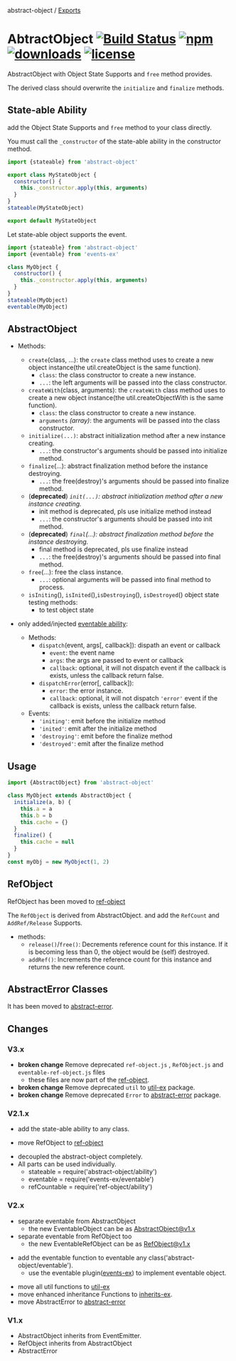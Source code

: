 abstract-object / [Exports](modules.md)

# AbtractObject [![Build Status](https://img.shields.io/travis/snowyu/abstract-object/master.png)](http://travis-ci.org/snowyu/abstract-object) [![npm](https://img.shields.io/npm/v/abstract-object.svg)](https://npmjs.org/package/abstract-object) [![downloads](https://img.shields.io/npm/dm/abstract-object.svg)](https://npmjs.org/package/abstract-object) [![license](https://img.shields.io/npm/l/abstract-object.svg)](https://npmjs.org/package/abstract-object)

AbstractObject with Object State Supports and `free` method provides.

The derived class should overwrite the `initialize` and `finalize` methods.

## State-able Ability

add the Object State Supports and `free` method to your class directly.

You must call the `_constructor` of the state-able ability in the constructor method.

```js
import {stateable} from 'abstract-object'

export class MyStateObject {
  constructor() {
    this._constructor.apply(this, arguments)
  }
}
stateable(MyStateObject)

export default MyStateObject

```

Let state-able object supports the event.

```js
import {stateable} from 'abstract-object'
import {eventable} from 'events-ex'

class MyObject {
  constructor() {
    this._constructor.apply(this, arguments)
  }
}
stateable(MyObject)
eventable(MyObject)
```

## AbstractObject

* Methods:
  * `create`(class, ...): the `create` class method uses to create a new object instance(the util.createObject is the same function).
    * `class`: the class constructor to create a new instance.
    * `...`: the left arguments will be passed into the class constructor.
  * `createWith`(class, arguments): the `createWith` class method uses to create a new object instance(the util.createObjectWith is the same function).
    * `class`: the class constructor to create a new instance.
    * `arguments` *(array)*: the arguments will be passed into the class constructor.
  * `initialize(...)`: abstract initialization method after a new instance creating.
    * `...`: the constructor's arguments should be passed into initialize method.
  * `finalize`(...): abstract finalization method before the instance destroying.
    * `...`: the free(destroy)'s arguments should be passed into finalize method.
  * (**deprecated**) *`init(...)`: abstract initialization method after a new instance creating.*
    * init method is deprecated, pls use initialize method instead
    * `...`: the constructor's arguments should be passed into init method.
  * (**deprecated**) *`final`(...): abstract finalization method before the instance destroying.*
    * final method is deprecated, pls use finalize instead
    * `...`: the free(destroy)'s arguments should be passed into final method.
  * `free`(...): free the class instance.
    * `...`: optional arguments will be passed into final method to process.
  * `isIniting`(), `isInited`(),`isDestroying`(), `isDestroyed`() object state testing methods:
    * to test object state

* only added/injected [eventable ability](https://github.com/snowyu/events-ex.js):
  * Methods:
    * `dispatch`(event, args[, callback]): dispath an event or callback
      * `event`: the event name
      * `args`: the args are passed to event or callback
      * `callback`: optional, it will not dispatch event if the callback is exists, unless the callback return false.
    * `dispatchError`(error[, callback]):
      * `error`: the error instance.
      * `callback`: optional, it will not dispatch `'error'` event if the callback is exists, unless the callback return false.
  * Events:
    * `'initing'`: emit before the initialize method
    * `'inited'`: emit after the initialize method
    * `'destroying'`: emit before the finalize method
    * `'destroyed'`: emit after the finalize method

## Usage

```js
import {AbstractObject} from 'abstract-object'

class MyObject extends AbstractObject {
  initialize(a, b) {
    this.a = a
    this.b = b
    this.cache = {}
  }
  finalize() {
    this.cache = null
  }
}
const myObj = new MyObject(1, 2)
```

## RefObject

RefObject has been moved to [ref-object](https://github.com/snowyu/ref-object.js)

The `RefObject` is derived from AbstractObject. and add the `RefCount` and `AddRef/Release` Supports.

* methods:
  * `release()`/`free()`: Decrements reference count for this instance.
    If it is becoming less than 0, the object would be (self) destroyed.
  * `addRef()`: Increments the reference count for this instance
    and returns the new reference count.

## AbstractError Classes

It has been moved to [abstract-error](https://github.com/snowyu/abstract-error.js).

## Changes

### V3.x

* **broken change** Remove deprecated `ref-object.js` , `RefObject.js` and `eventable-ref-object.js` files
  * these files are now part of the [ref-object](https://github.com/snowyu/ref-object.js).
* **broken change** Remove deprecated `util` to [util-ex](https://github.com/snowyu/util-ex.js) package.
* **broken change** Remove deprecated `Error` to [abstract-error](https://github.com/snowyu/abstract-error.js) package.

### V2.1.x

+ add the state-able ability to any class.
- **<broken change>** move RefObject to [ref-object](https://github.com/snowyu/ref-object.js)
* decoupled the abstract-object completely.
* All parts can be used individually.
  * stateable = require('abstract-object/ability')
  * eventable = require('events-ex/eventable')
  * refCountable = require('ref-object/ability')

### V2.x

* **<broken change>** separate eventable from AbstractObject
  + the new EventableObject can be as AbstractObject@v1.x
* **<broken change>** separate eventable from RefObject too
  + the new EventableRefObject can be as RefObject@v1.x
+ add the eventable function to eventable any class('abstract-object/eventable').
  * use the eventable plugin([events-ex](https://github.com/snowyu/events-ex.js)) to implement eventable object.
- move all util functions to [util-ex](https://github.com/snowyu/util-ex.js)
- move enhanced inheritance Functions to [inherits-ex](https://github.com/snowyu/inherits-ex.js).
- move AbstractError to [abstract-error](https://github.com/snowyu/abstract-error.js)

### V1.x

* AbstractObject inherits from EventEmitter.
* RefObject inherits from AbstractObject
* AbstractError
